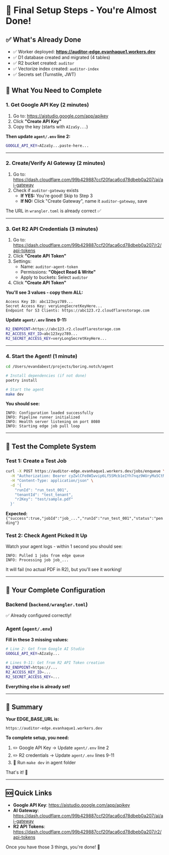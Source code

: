 # 🎯 Final Setup Steps - You're Almost Done!

## ✅ What's Already Done

- ✅ Worker deployed: **https://auditor-edge.evanhaque1.workers.dev**
- ✅ D1 database created and migrated (4 tables)
- ✅ R2 bucket created: `auditor`
- ✅ Vectorize index created: `auditor-index`
- ✅ Secrets set (Turnstile, JWT)

## 🔴 What You Need to Complete

### **1. Get Google API Key** (2 minutes)

1. Go to: https://aistudio.google.com/app/apikey
2. Click **"Create API Key"**
3. Copy the key (starts with `AIzaSy...`)

**Then update `agent/.env` line 2:**

```bash
GOOGLE_API_KEY=AIzaSy...paste-here...
```

---

### **2. Create/Verify AI Gateway** (2 minutes)

1. Go to: https://dash.cloudflare.com/99b429887ccf20faca6cd78dbeb0a207/ai/ai-gateway
2. Check if `auditor-gateway` exists
   - **If YES:** You're good! Skip to Step 3
   - **If NO:** Click "Create Gateway", name it `auditor-gateway`, save

The URL in `wrangler.toml` is already correct ✅

---

### **3. Get R2 API Credentials** (3 minutes)

1. Go to: https://dash.cloudflare.com/99b429887ccf20faca6cd78dbeb0a207/r2/api-tokens
2. Click **"Create API Token"**
3. Settings:
   - Name: `auditor-agent-token`
   - Permissions: **"Object Read & Write"**
   - Apply to buckets: Select `auditor`
4. Click **"Create API Token"**

**You'll see 3 values - copy them ALL:**

```
Access Key ID: abc123xyz789...
Secret Access Key: veryLongSecretKeyHere...
Endpoint for S3 Clients: https://abc123.r2.cloudflarestorage.com
```

**Update `agent/.env` lines 9-11:**

```bash
R2_ENDPOINT=https://abc123.r2.cloudflarestorage.com
R2_ACCESS_KEY_ID=abc123xyz789...
R2_SECRET_ACCESS_KEY=veryLongSecretKeyHere...
```

---

### **4. Start the Agent!** (1 minute)

```bash
cd /Users/evandabest/projects/boring.notch/agent

# Install dependencies (if not done)
poetry install

# Start the agent
make dev
```

**You should see:**

```
INFO: Configuration loaded successfully
INFO: Pipeline runner initialized
INFO: Health server listening on port 8080
INFO: Starting edge job pull loop
```

---

## 🧪 **Test the Complete System**

### **Test 1: Create a Test Job**

```bash
curl -X POST https://auditor-edge.evanhaque1.workers.dev/jobs/enqueue \
  -H "Authorization: Bearer cyZwlCFe8WIwvip6Lf5SMcb1eIYh7nqz9WUryMa5CtM" \
  -H "Content-Type: application/json" \
  -d '{
    "runId": "run_test_001",
    "tenantId": "test_tenant",
    "r2Key": "test/sample.pdf"
  }'
```

**Expected:** `{"success":true,"jobId":"job_...","runId":"run_test_001","status":"pending"}`

### **Test 2: Check Agent Picked It Up**

Watch your agent logs - within 1 second you should see:

```
INFO: Pulled 1 jobs from edge queue
INFO: Processing job job_...
```

It will fail (no actual PDF in R2), but you'll see it working!

---

## 📝 **Your Complete Configuration**

### **Backend** (`backend/wrangler.toml`)

✅ Already configured correctly!

### **Agent** (`agent/.env`)

**Fill in these 3 missing values:**

```bash
# Line 2: Get from Google AI Studio
GOOGLE_API_KEY=AIzaSy...

# Lines 9-11: Get from R2 API Token creation
R2_ENDPOINT=https://...
R2_ACCESS_KEY_ID=...
R2_SECRET_ACCESS_KEY=...
```

**Everything else is already set!**

---

## 🎯 **Summary**

**Your EDGE_BASE_URL is:**

```
https://auditor-edge.evanhaque1.workers.dev
```

**To complete setup, you need:**

1. ✏️ Google API Key → Update `agent/.env` line 2
2. ✏️ R2 credentials → Update `agent/.env` lines 9-11
3. 🚀 Run `make dev` in agent folder

That's it! 🎉

---

## 🆘 **Quick Links**

- **Google API Key**: https://aistudio.google.com/app/apikey
- **AI Gateway**: https://dash.cloudflare.com/99b429887ccf20faca6cd78dbeb0a207/ai/ai-gateway
- **R2 API Tokens**: https://dash.cloudflare.com/99b429887ccf20faca6cd78dbeb0a207/r2/api-tokens

Once you have those 3 things, you're done! 🚀
